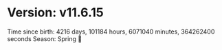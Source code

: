 # Version: v11.6.15
Time since birth: 4216 days, 101184 hours, 6071040 minutes, 364262400 seconds
Season: Spring 🌸
